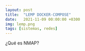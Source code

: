 ```yaml
---
layout: post
title:  "LEMP DOCKER-COMPOSE"
date:   2021-11-09 00:00:00 +0300
img: lemp.png
tags: [sistemas, redes]
---
```

¿Qué es NMAP?
